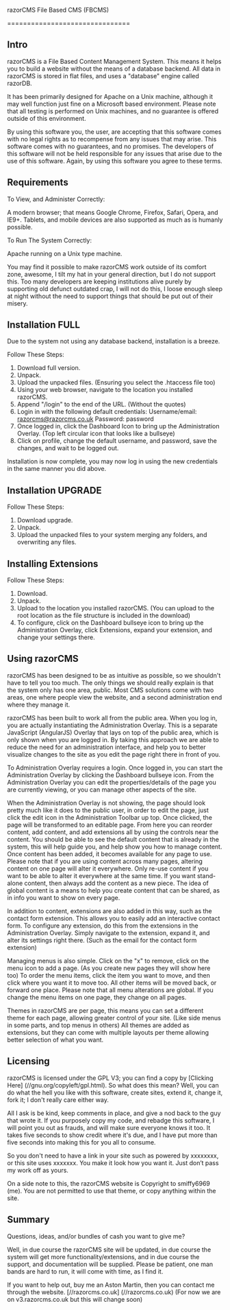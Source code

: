 razorCMS File Based CMS (FBCMS)

===============================


Intro
---


razorCMS is a File Based Content Management System.
This means it helps you to build a website without the means of a database backend.
All data in razorCMS is stored in flat files, and uses a "database" engine called razorDB.

It has been primarily designed for Apache on a Unix machine, although it may well function just fine on a Microsoft based environment. Please note that all testing is performed on Unix machines, and no guarantee is offered outside of this environment.

By using this software you, the user, are accepting that this software comes with no legal rights as to recompense from any issues that may arise. This software comes with no guarantees, and no promises. The developers of this software will not be held responsible for any issues that arise due to the use of this software. Again, by using this software you agree to these terms.


Requirements
------------


To View, and Administer Correctly:

A modern browser; that means Google Chrome, Firefox, Safari, Opera, and IE9+.
Tablets, and mobile devices are also supported as much as is humanly possible.


To Run The System Correctly:

Apache running on a Unix type machine.

You may find it possible to make razorCMS work outside of its comfort zone, awesome, I tilt my hat in your general direction, but I do not support this. Too many developers are keeping institutions alive purely by supporting old defunct outdated crap, I will not do this, I loose enough sleep at night without the need to support things that should be put out of their misery.


Installation FULL
-----------------


Due to the system not using any database backend, installation is a breeze.

Follow These Steps:

1. Download full version.
2. Unpack.
3. Upload the unpacked files. (Ensuring you select the .htaccess file too)
4. Using your web browser, navigate to the location you installed razorCMS.
5. Append "/login" to the end of the URL. (Without the quotes)
6. Login in with the following default credentials:
	Username/email: razorcms@razorcms.co.uk
	Password: password
7. Once logged in, click the Dashboard Icon to bring up the Administration Overlay. (Top left circular icon that looks like a bullseye)
8. Click on profile, change the default username, and password, save the changes, and wait to be logged out.

Installation is now complete, you may now log in using the new credentials in the same manner you did above.


Installation UPGRADE
--------------------


Follow These Steps:

1. Download upgrade.
2. Unpack.
3. Upload the unpacked files to your system merging any folders, and overwriting any files.


Installing Extensions
---------------------


Follow These Steps:

1. Download.
2. Unpack.
3. Upload to the location you installed razorCMS. (You can upload to the root location as the file structure is included in the download)
4. To configure, click on the Dashboard bullseye icon to bring up the Administration Overlay, click Extensions, expand your extension, and change your settings there.


Using razorCMS
--------------


razorCMS has been designed to be as intuitive as possible, so we shouldn't have to tell you too much. The only things we should really explain is that the system only has one area, public. Most CMS solutions come with two areas, one where people view the website, and a second administration end where they manage it.

razorCMS has been built to work all from the public area. When you log in, you are actually instantiating the Administration Overlay. This is a separate JavaScript (AngularJS) Overlay that lays on top of the public area, which is only shown when you are logged in. By taking this approach we are able to reduce the need for an administration interface, and help you to better visualize changes to the site as you edit the page right there in front of you.

To Administration Overlay requires a login. Once logged in, you can start the Administration Overlay by clicking the Dashboard bullseye icon. From the Administration Overlay you can edit the properties/details of the page you are currently viewing, or you can manage other aspects of the site.

When the Administration Overlay is not showing, the page should look pretty much like it does to the public user, in order to edit the page, just click the edit icon in the Administration Toolbar up top. Once clicked, the page will be transformed to an editable page. From here you can reorder content, add content, and add extensions all by using the controls near the content. You should be able to see the default content that is already in the system, this will help guide you, and help show you how to manage content. Once content has been added, it becomes available for any page to use. Please note that if you are using content across many pages, altering content on one page will alter it everywhere. Only re-use content if you want to be able to alter it everywhere at the same time. If you want stand-alone content, then always add the content as a new piece. The idea of global content is a means to help you create content that can be shared, as in info you want to show on every page.

In addition to content, extensions are also added in this way, such as the contact form extension. This allows you to easily add an interactive contact form. To configure any extension, do this from the extensions in the Administration Overlay. Simply navigate to the extension, expand it, and alter its settings right there. (Such as the email for the contact form extension)

Managing menus is also simple. Click on the "x" to remove, click on the menu icon to add a page. (As you create new pages they will show here too) To order the menu items, click the item you want to move, and then click where you want it to move too. All other items will be moved back, or forward one place. Please note that all menu alterations are global. If you change the menu items on one page, they change on all pages.

Themes in razorCMS are per page, this means you can set a different theme for each page, allowing greater control of your site. (Like side menus in some parts, and top menus in others) All themes are added as extensions, but they can come with multiple layouts per theme allowing better selection of what you want.


Licensing
---------


razorCMS is licensed under the GPL V3; you can find a copy by [Clicking Here] (//gnu.org/copyleft/gpl.html). So what does this mean? Well, you can do what the hell you like with this software, create sites, extend it, change it, fork it; I don't really care either way.

All I ask is be kind, keep comments in place, and give a nod back to the guy that wrote it. If you purposely copy my code, and rebadge this software, I will point you out as frauds, and will make sure everyone knows it too. It takes five seconds to show credit where it's due, and I have put more than five seconds into making this for you all to consume.

So you don't need to have a link in your site such as powered by xxxxxxxx, or this site uses xxxxxxx. You make it look how you want it. Just don’t pass my work off as yours.

On a side note to this, the razorCMS website is Copyright to smiffy6969 (me). You are not permitted to use that theme, or copy anything within the site.


Summary
-------


Questions, ideas, and/or bundles of cash you want to give me?

Well, in due course the razorCMS site will be updated, in due course the system will get more functionality/extensions, and in due course the support, and documentation will be supplied. Please be patient, one man bands are hard to run, it will come with time, as I find it.

If you want to help out, buy me an Aston Martin, then you can contact me through the website. [//razorcms.co.uk] (//razorcms.co.uk) (For now we are on v3.razorcms.co.uk but this will change soon)


